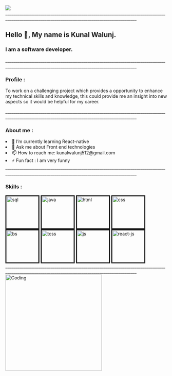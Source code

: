 <img src="https://kunal-walunj.github.io/kunal-walunj/images/profilepic.png">

<div>______________________________________________________________________________________________________________________________________________</div>
 
 
<h2> Hello 👋, My name is Kunal Walunj.</h2>
<h3> I am a software developer.</h3>

<div>______________________________________________________________________________________________________________________________________________</div>

<h3> Profile :</h3>
<p>
To work on a challenging project which provides a opportunity to enhance my technical skills and knowledge,
this could provide me an insight into new aspects so it would be helpful for my career.
</p>

<div>______________________________________________________________________________________________________________________________________________</div>

<div>
<h3> About me :</h3>
<li>🌱 I’m currently learning React-native</li>
<li>💬 Ask me about Front end technologies</li>
<li>📫 How to reach me: kunalwalunj512@gmail.com</li>
<li>⚡ Fun fact : I am very funny</li>
</div>

<div>______________________________________________________________________________________________________________________________________________</div>


<h3> Skills :</h3>
    <span>
    <img height="100rem" width="100rem" border="3px solid white" src="https://kunal-walunj.github.io/kunal-walunj/images/Microsoft-sql-server-01/Microsoft-sql-server-01.jpg" alt="sql">
    </span>
    <span>
    <img height="100rem" width="100rem" border="3px solid white" src="https://kunal-walunj.github.io/kunal-walunj/images/Java-01/Java-01.jpg" alt="java">
    </span>
    <span>
    <img height="100rem" width="100rem" border="3px solid white" src="https://kunal-walunj.github.io/kunal-walunj/images/HTML-5-01/HTML-5-01.jpg" alt="html">
    </span>
    <span>
    <img height="100rem" width="100rem" border="3px solid white" src="https://kunal-walunj.github.io/kunal-walunj/images/CSS-3-01/CSS-3-01.jpg" alt="css">
    </span>
    <span>
    <img height="100rem" width="100rem" border="3px solid white" src="https://kunal-walunj.github.io/kunal-walunj/images/Bootstrap-07/Bootstrap-07.jpg" alt="bs">
    </span>
    <span>
    <img height="100rem" width="100rem" border="3px solid white" src="https://kunal-walunj.github.io/kunal-walunj/images/Tailwindcss-01/Tailwindcss-01.jpg" alt="tcss">
    </span>
    <span>
    <img height="100rem" width="100rem" border="3px solid white" src="https://kunal-walunj.github.io/kunal-walunj/images/JavaScript-01/JavaScript-01.jpg" alt="js">
    </span>
    <span>
    <img height="100rem" width="100rem" border="3px solid white" src="https://kunal-walunj.github.io/kunal-walunj/images/React-01/React-01.jpg" alt="react-js">

<div>______________________________________________________________________________________________________________________________________________</div>

 <img align="center" alt="Coding" width="300px" src="https://media.tenor.com/rePDfDWO3XoAAAAd/hacking.gif">
